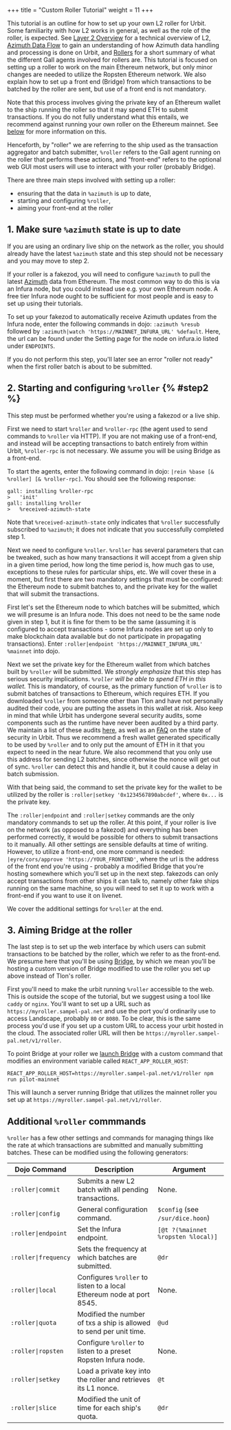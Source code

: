 +++
title = "Custom Roller Tutorial"
weight = 11
+++

This tutorial is an outline for how to set up your own L2 roller for Urbit. Some
familiarity with how L2 works in general, as well as the role of the roller, is
expected. See [Layer 2 Overview](/system/identity/concepts/layer2) for a technical
overview of L2, [Azimuth Data Flow](/system/identity/concepts/flow) to gain an understanding
of how Azimuth data handling and processing is done on Urbit, and
[Rollers](/system/identity/reference/roller) for a short summary of what the different Gall
agents involved for rollers are. This tutorial is focused on setting up a roller
to work on the main Ethereum network, but only minor changes are needed to
utilize the Ropsten Ethereum network. We also explain how to set up a front end
(Bridge) from which transactions to be batched by the roller are sent, but use
of a front end is not mandatory.

Note that this process involves giving the private key of an Ethereum wallet to
the ship running the roller so that it may spend ETH to submit transactions. If you
do not fully understand what this entails, we recommend against running your own
roller on the Ethereum mainnet. See [below](#step2) for more information on
this.

Henceforth, by "roller" we are referring to the ship used as the transaction
aggregator and batch submitter, `%roller` refers to the Gall agent running on
the roller that performs these actions, and "front-end" refers to the optional
web GUI most users will use to interact with your roller (probably Bridge).

There are three main steps involved with setting up a roller:

- ensuring that the data in `%azimuth` is up to date,
- starting and configuring `%roller`,
- aiming your front-end at the roller

## 1. Make sure `%azimuth` state is up to date

If you are using an ordinary live ship on the network as the roller, you should
already have the latest `%azimuth` state and this step should not be necessary
and you may move to step 2.

If your roller is a fakezod, you will need to configure `%azimuth` to pull the
latest [Azimuth](/system/identity/reference/azimuth-eth) data from Ethereum. The most common
way to do this is via an Infura node, but you could instead use e.g. your own
Ethereum node. A free tier Infura node ought to be sufficient for most people
and is easy to set up using their tutorials.

To set up your fakezod to automatically receive Azimuth updates from the Infura
node, enter the following commands in dojo: `:azimuth %resub` followed by
`:azimuth|watch 'https://MAINNET_INFURA_URL' %default`. Here, the url can be
found under the Setting page for the node on infura.io listed under `ENDPOINTS`.

If you do not perform this step, you'll later see an error "roller not ready"
when the first roller batch is about to be submitted.

## 2. Starting and configuring `%roller` {% #step2 %}

This step must be performed whether you're using a fakezod or a live ship.

First we need to start `%roller` and `%roller-rpc` (the agent used to send
commands to `%roller` via HTTP). If you are not making use of a front-end, and
instead will be accepting transactions to batch entirely from within Urbit,
`%roller-rpc` is not necessary. We assume you will be using Bridge as a
front-end.

To start the agents, enter the following command in dojo: `|rein %base [& %roller] [& %roller-rpc]`. You should see the following response:

```
gall: installing %roller-rpc
>   'init'
gall: installing %roller
>   %received-azimuth-state
```

Note that `%received-azimuth-state` only indicates that `%roller` successfully
subscribed to `%azimuth`; it does not indicate that you successfully completed
step 1.

Next we need to configure `%roller`. `%roller` has several parameters that can
be tweaked, such as how many transactions it will accept from a given ship in a
given time period, how long the time period is, how much gas to use, exceptions
to these rules for particular ships, etc. We will cover these in a moment, but
first there are two mandatory settings that must be configured: the Ethereum
node to submit batches to, and the private key for the wallet that will submit
the transactions.

First let's set the Ethereum node to which batches will be submitted, which we
will presume is an Infura node. This does not need to be the same node given in
step 1, but it is fine for them to be the same (assuming it is configured to
accept transactions - some Infura nodes are set up only to make blockchain data
available but do not participate in propagating transactions). Enter
`:roller|endpoint 'https://MAINNET_INFURA_URL' %mainnet` into dojo.

Next we set the private key for the Ethereum wallet from which batches built by
`%roller` will be submitted. We _strongly emphasize_ that this step has serious
security implications. _`%roller` will be able to spend ETH in this wallet._
This is mandatory, of course, as the primary function of `%roller` is to submit
batches of transactions to Ethereum, which requires ETH. If you downloaded
`%roller` from someone other than Tlon and have not personally audited their
code, you are putting the assets in this wallet at risk. Also keep in mind that
while Urbit has undergone several security audits, some components such as the
runtime have never been audited by a third party. We maintain a list of these
audits [here](https://urbit.org/audits), as well as an
[FAQ](https://urbit.org/faq#how-secure-is-urbit) on the state of security in
Urbit. Thus we recommend a fresh wallet generated specifically to be used by
`%roller` and to only put the amount of ETH in it that you expect to need in the
near future. We also recommend that you only use this address for sending L2
batches, since otherwise the nonce will get out of sync. `%roller` can detect
this and handle it, but it could cause a delay in batch submission.

With that being said, the command to set the private key for the wallet to be
utilized by the roller is `:roller|setkey '0x1234567890abcdef'`, where `0x...`
is the private key.

The `:roller|endpoint` and `:roller|setkey` commands are the only mandatory
commands to set up the roller. At this point, if your roller is live on the
network (as opposed to a fakezod) and everything has been performed correctly,
it would be possible for others to submit transactions to it manually. All other
settings are sensible defaults at time of writing. However, to utilize a
front-end, one more command is needed: `|eyre/cors/approve 'https://YOUR_FRONTEND'`,
where the url is the address of the front end you're using - probably a modified
Bridge that you're hosting somewhere which you'll set up in the next step.
fakezods can only accept transactions from other ships it can talk to, namely
other fake ships running on the same machine, so you will need to set it up to
work with a front-end if you want to use it on livenet.

We cover the additional settings for `%roller` at the end.

## 3. Aiming Bridge at the roller

The last step is to set up the web interface by which users can submit
transactions to be batched by the roller, which we refer to as the front-end. We
presume here that you'll be using [Bridge](https://github.com/urbit/bridge), by
which we mean you'll be hosting a custom version of Bridge modified to use the
roller you set up above instead of Tlon's roller.

First you'll need to make the urbit running `%roller` accessible to the web.
This is outside the scope of the tutorial, but we suggest using a tool like
`caddy` or `nginx`. You'll want to set up a URL such as
`https://myroller.sampel-pal.net` and use the port you'd ordinarily use to
access Landscape, probably `80` or `8080`. To be clear, this is the same process
you'd use if you set up a custom URL to access your urbit hosted in the cloud.
The associated roller URL will then be `https://myroller.sampel-pal.net/v1/roller`.

To point Bridge at your roller we [launch
Bridge](https://github.com/urbit/bridge/blob/master/DEVELOPMENT.md) with a
custom command that modifies an environment variable called
`REACT_APP_ROLLER_HOST`:

```
REACT_APP_ROLLER_HOST=https://myroller.sampel-pal.net/v1/roller npm run pilot-mainnet
```

This will launch a server running Bridge that utilizes the mainnet roller you
set up at `https://myroller.sampel-pal.net/v1/roller`.

## Additional `%roller` commmands

`%roller` has a few other settings and commands for managing things like the
rate at which transactions are submitted and manually submitting batches. These
can be modified using the following generators:

| Dojo Command         | Description                                                           | Argument                           |
| -------------------- | --------------------------------------------------------------------- | ---------------------------------- |
| `:roller\|commit`    | Submits a new L2 batch with all pending transactions.                 | None.                              |
| `:roller\|config`    | General configuration command.                                        | `$config` (see `/sur/dice.hoon`)   |
| `:roller\|endpoint`  | Set the Infura endpoint.                                              | `[@t ?(%mainnet %ropsten %local)]` |
| `:roller\|frequency` | Sets the frequency at which batches are submitted.                    | `@dr`                              |
| `:roller\|local`     | Configures `%roller` to listen to a local Ethereum node at port 8545. | None.                              |
| `:roller\|quota`     | Modified the number of txs a ship is allowed to send per unit time.   | `@ud`                              |
| `:roller\|ropsten`   | Configure `%roller` to listen to a preset Ropsten Infura node.        | None.                              |
| `:roller\|setkey`    | Load a private key into the roller and retrieves its L1 nonce.        | `@t`                               |
| `:roller\|slice`     | Modified the unit of time for each ship's quota.                      | `@dr`                              |
